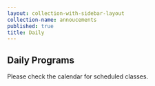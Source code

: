 ```yaml
---
layout: collection-with-sidebar-layout
collection-name: annoucements
published: true
title: Daily
---
```


## Daily Programs
Please check the calendar for scheduled classes.
